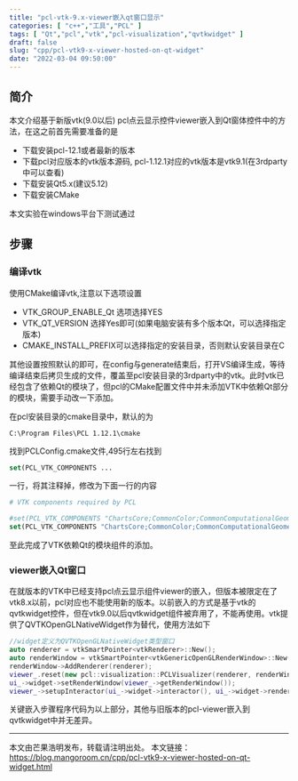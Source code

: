 ```yaml
---
title: "pcl-vtk-9.x-viewer嵌入qt窗口显示"
categories: [ "c++","工具","PCL" ]
tags: [ "Qt","pcl","vtk","pcl-visualization","qvtkwidget" ]
draft: false
slug: "cpp/pcl-vtk9-x-viewer-hosted-on-qt-widget"
date: "2022-03-04 09:50:00"
---
```


## 简介

本文介绍基于新版vtk(9.0以后) pcl点云显示控件viewer嵌入到Qt窗体控件中的方法，在这之前首先需要准备的是

- 下载安装pcl-12.1或者最新的版本
- 下载pcl对应版本的vtk版本源码, pcl-1.12.1对应的vtk版本是vtk9.1(在3rdparty中可以查看)
- 下载安装Qt5.x(建议5.12)
- 下载安装CMake

本文实验在windows平台下测试通过

## 步骤

### 编译vtk

使用CMake编译vtk,注意以下选项设置

- VTK_GROUP_ENABLE_Qt 选项选择YES
- VTK_QT_VERSION 选择Yes即可(如果电脑安装有多个版本Qt，可以选择指定版本)
- CMAKE_INSTALL_PREFIX可以选择指定的安装目录，否则默认安装目录在C

其他设置按照默认的即可，在config与generate结束后，打开VS编译生成，等待编译结束后拷贝生成的文件，覆盖至pcl安装目录的3rdparty中的vtk。此时vtk已经包含了依赖Qt的模块了，但pcl的CMake配置文件中并未添加VTK中依赖Qt部分的模块，需要手动改一下添加。

在pcl安装目录的cmake目录中，默认的为

```
C:\Program Files\PCL 1.12.1\cmake
```
找到PCLConfig.cmake文件,495行左右找到

```cmake
set(PCL_VTK_COMPONENTS ...
```
一行，将其注释掉，修改为下面一行的内容
```cmake
# VTK components required by PCL

#set(PCL_VTK_COMPONENTS "ChartsCore;CommonColor;CommonComputationalGeometry;CommonCore;CommonDataModel;CommonExecutionModel;CommonMath;CommonMisc;CommonTransforms;FiltersCore;FiltersExtraction;FiltersGeneral;FiltersGeometry;FiltersModeling;FiltersSources;ImagingCore;ImagingSources;InteractionImage;InteractionStyle;InteractionWidgets;IOCore;IOGeometry;IOImage;IOLegacy;IOPLY;RenderingAnnotation;RenderingCore;RenderingContext2D;RenderingLOD;RenderingFreeType;ViewsCore;ViewsContext2D;RenderingOpenGL2")
set(PCL_VTK_COMPONENTS "ChartsCore;CommonColor;CommonComputationalGeometry;CommonCore;CommonDataModel;CommonExecutionModel;CommonMath;CommonMisc;CommonTransforms;FiltersCore;FiltersExtraction;FiltersGeneral;FiltersGeometry;FiltersModeling;FiltersSources;ImagingCore;ImagingSources;InteractionImage;InteractionStyle;InteractionWidgets;IOCore;IOGeometry;IOImage;IOLegacy;IOPLY;RenderingAnnotation;RenderingCore;RenderingContext2D;RenderingLOD;RenderingFreeType;ViewsCore;ViewsContext2D;RenderingOpenGL2;vtkGUISupportQt;vtkGUISupportQtQuick;vtkGUISupportQtSQL;vtkRenderingQt;vtkViewsQt")
```

至此完成了VTK依赖Qt的模块组件的添加。

### viewer嵌入Qt窗口

在就版本的VTK中已经支持pcl点云显示组件viewer的嵌入，但版本被限定在了vtk8.x以前，pcl对应也不能使用新的版本。以前嵌入的方式是基于vtk的qvtkwidget控件，但在vtk9.0以后qvtkwidget组件被弃用了，不能再使用。vtk提供了QVTKOpenGLNativeWidget作为替代，使用方法如下

```cpp
//widget定义为QVTKOpenGLNativeWidget类型窗口
auto renderer = vtkSmartPointer<vtkRenderer>::New();
auto renderWindow = vtkSmartPointer<vtkGenericOpenGLRenderWindow>::New();
renderWindow->AddRenderer(renderer);
viewer_.reset(new pcl::visualization::PCLVisualizer(renderer, renderWindow, "viewer", false));
ui_->widget->setRenderWindow(viewer_->getRenderWindow());
viewer_->setupInteractor(ui_->widget->interactor(), ui_->widget->renderWindow());
```

关键嵌入步骤程序代码为以上部分，其他与旧版本的pcl-viewer嵌入到qvtkwidget中并无差异。

-----------
本文由芒果浩明发布，转载请注明出处。
本文链接：https://blog.mangoroom.cn/cpp/pcl-vtk9-x-viewer-hosted-on-qt-widget.html
